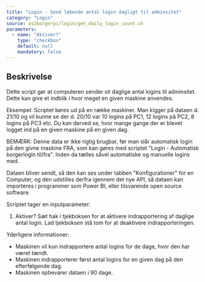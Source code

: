 ```yaml
---
title: "Login - Send løbende antal login dagligt til adminsitet"
category: "Login"
source: os2borgerpc/login/get_daily_login_count.sh
parameters:
  - name: "Aktiver?"
    type: "checkbox"
    default: null
    mandatory: false
---
```


## Beskrivelse
Dette script gør at computeren sender sit daglige antal logins til adminsitet. Dette kan give et indblik i hvor meget en given maskine anvendes.

Eksempel: 
Scriptet køres ud på en række maskiner. Man kigger på dataen d. 21/10 og vil kunne se der d. 20/10 var 10 logins på PC1, 12 logins på PC2, 8 logins på PC3 etc. 
Du kan derved se, hvor mange gange der er blevet logget ind på en given maskine på en given dag.

BEMÆRK: Denne data er ikke rigtig brugbar, før man slår automatisk login på den givne maskine FRA, som kan gøres med scriptet "Login - Automatisk borgerlogin til/fra". Inden da tælles såvel automatiske og manuelle logins med.

Dataen bliver sendt, så den kan ses under tabben "Konfigurationer" for en Computer, og den udstilles derfra igennem det nye API, så dataen kan importeres i programmer som Power BI, eller tilsvarende open source software.

Scriptet tager en inputparameter:
1. Aktiver?
Sæt hak i tjekboksen for at aktivere indrapportering af daglige antal login.
Lad tjekboksen stå tom for at deaktivere indrapporteringen.

Yderligere informationer:
- Maskinen vil kun indrapportere antal logins for de dage, hvor den har været tændt.
- Maskinen indrapporterer først antal logins for en given dag på den efterfølgende dag.
- Maskinen opbevarer dataen i 90 dage.